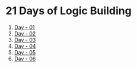 # 21 Days of Logic Building
1) <a href="./day01/readME.md">Day - 01</a>
2) <a href="./day02/readME.md">Day - 02</a>
3) <a href="./day03/readME.md">Day - 03</a>
4) <a href="./day04/readME.md">Day - 04</a>
5) <a href="./day05/readME.md">Day - 05</a>
5) <a href="./day06/readME.md">Day - 06</a>
